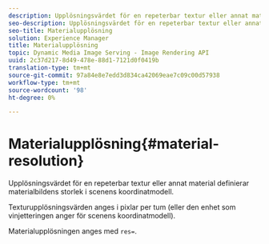 ```yaml
---
description: Upplösningsvärdet för en repeterbar textur eller annat material definierar materialbildens storlek i scenens koordinatmodell.
seo-description: Upplösningsvärdet för en repeterbar textur eller annat material definierar materialbildens storlek i scenens koordinatmodell.
seo-title: Materialupplösning
solution: Experience Manager
title: Materialupplösning
topic: Dynamic Media Image Serving - Image Rendering API
uuid: 2c37d217-8d49-478e-88d1-7121d0f0419b
translation-type: tm+mt
source-git-commit: 97a84e8e7edd3d834ca42069eae7c09c00d57938
workflow-type: tm+mt
source-wordcount: '98'
ht-degree: 0%

---
```



# Materialupplösning{#material-resolution}

Upplösningsvärdet för en repeterbar textur eller annat material definierar materialbildens storlek i scenens koordinatmodell.

Texturupplösningsvärden anges i pixlar per tum (eller den enhet som vinjetteringen anger för scenens koordinatmodell).

Materialupplösningen anges med `res=`.

